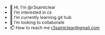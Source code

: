 - 👋 Hi, I’m @r3saintclear
- 👀 I’m interested in cs
- 🌱 I’m currently learning git hub
- 💞️ I’m looking to collaborate
- 📫 How to reach me r3saintclear@gmail.com

<!---
r3saintclear/r3saintclear is a ✨ special ✨ repository because its `README.md` (this file) appears on your GitHub profile.
You can click the Preview link to take a look at your changes.
--->
